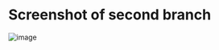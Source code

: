 # Screenshot of second branch
![image](https://user-images.githubusercontent.com/49791498/89951463-62562400-dc23-11ea-9306-46792124e824.png)
